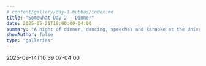 ```yaml
---
# content/gallery/day-1-bubbas/index.md
title: "Somewhat Day 2 - Dinner"
date: 2025-05-21T19:00:00-04:00
summary: "A night of dinner, dancing, speeches and karaoke at the University Club."
showAuthor: false
type: "galleries"   
---
```


2025-09-14T10:39:07-04:00